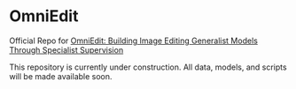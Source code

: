 # OmniEdit
Official Repo for [OmniEdit: Building Image Editing Generalist Models Through Specialist Supervision](https://arxiv.org/abs/2411.07199)

This repository is currently under construction. All data, models, and scripts will be made available soon.

